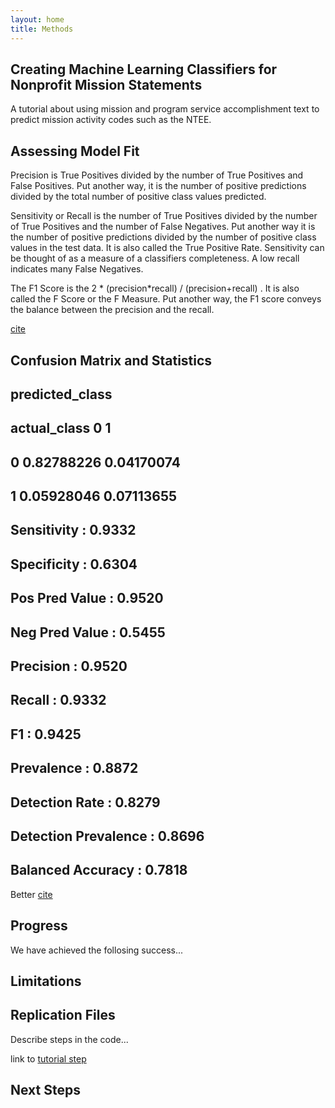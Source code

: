 ```yaml
---
layout: home
title: Methods
---
```


## Creating Machine Learning Classifiers for Nonprofit Mission Statements

A tutorial about using mission and program service accomplishment text to predict mission activity codes such as the NTEE.

## Assessing Model Fit

Precision is True Positives divided by the number of True Positives and False Positives. Put another way, it is the number of positive predictions divided by the total number of positive class values predicted.

Sensitivity or Recall is the number of True Positives divided by the number of True Positives and the number of False Negatives. Put another way it is the number of positive predictions divided by the number of positive class values in the test data. It is also called the True Positive Rate. Sensitivity can be thought of as a measure of a classifiers completeness. A low recall indicates many False Negatives.

The F1 Score is the 2 * (precision*recall) / (precision+recall) . It is also called the F Score or the F Measure. Put another way, the F1 score conveys the balance between the precision and the recall.

[cite](https://machinelearningmastery.com/classification-accuracy-is-not-enough-more-performance-measures-you-can-use/)

## Confusion Matrix and Statistics
##
##                        predicted_class
## actual_class            0            1
##            0   0.82788226   0.04170074
##            1   0.05928046   0.07113655
##
## Sensitivity : 0.9332
## Specificity : 0.6304
## Pos Pred Value : 0.9520
## Neg Pred Value : 0.5455
## Precision : 0.9520
## Recall : 0.9332
## F1 : 0.9425
## Prevalence : 0.8872
## Detection Rate : 0.8279
## Detection Prevalence : 0.8696
## Balanced Accuracy : 0.7818 

Better [cite](https://classeval.wordpress.com/introduction/basic-evaluation-measures/)


## Progress

We have achieved the follosing success...

## Limitations


## Replication Files

Describe steps in the code...

link to [tutorial step](specification-part-I.html)



## Next Steps
